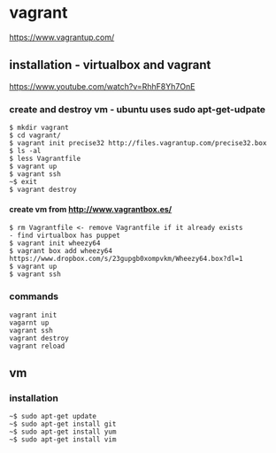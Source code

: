 # vagrant

https://www.vagrantup.com/

## installation - virtualbox and vagrant
https://www.youtube.com/watch?v=RhhF8Yh7OnE

### create and destroy vm - ubuntu uses sudo apt-get-udpate

```
$ mkdir vagrant
$ cd vagrant/
$ vagrant init precise32 http://files.vagrantup.com/precise32.box
$ ls -al
$ less Vagrantfile
$ vagrant up
$ vagrant ssh
~$ exit
$ vagrant destroy
```

#### create vm from http://www.vagrantbox.es/

```
$ rm Vagrantfile <- remove Vagrantfile if it already exists
- find virtualbox has puppet
$ vagrant init wheezy64
$ vagrant box add wheezy64 https://www.dropbox.com/s/23gupgb0xompvkm/Wheezy64.box?dl=1
$ vagrant up
$ vagrant ssh
```

### commands

```
vagrant init
vagarnt up
vagrant ssh
vagrant destroy
vagrant reload
```

## vm

### installation

```
~$ sudo apt-get update
~$ sudo apt-get install git
~$ sudo apt-get install yum
~$ sudo apt-get install vim
```
